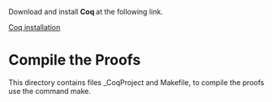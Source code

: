 <!--Readme file-->
<html>
<head>
<title>Install Coq</title>
</head>
<body>
<p> Download and install <b> Coq </b> at the following link. 

<a href="https://coq.inria.fr/">Coq installation</a>


<h1>Compile the Proofs</h1>
This directory contains files _CoqProject and Makefile, to compile the proofs use the command make. 


</body>
</html>
